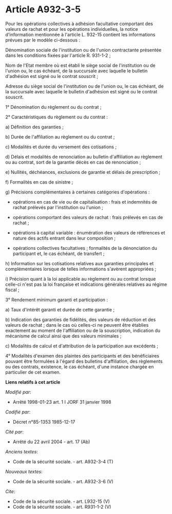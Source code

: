 # Article A932-3-5

Pour les opérations collectives à adhésion facultative comportant des valeurs de rachat et pour les opérations individuelles,
la notice d'information mentionnée à l'article L. 932-15 contient les informations prévues par le modèle ci-dessous : 

Dénomination sociale de l'institution ou de l'union contractante présentée dans les conditions fixées par l'article R.
931-1-2 ; 

Nom de l'Etat membre où est établi le siège social de l'institution ou de l'union ou, le cas échéant, de la succursale avec
laquelle le bulletin d'adhésion est signé ou le contrat souscrit ; 

Adresse du siège social de l'institution ou de l'union ou, le cas échéant, de la succursale avec laquelle le bulletin
d'adhésion est signé ou le contrat souscrit. 

1° Dénomination du règlement ou du contrat ; 

2° Caractéristiques du règlement ou du contrat : 

a) Définition des garanties ; 

b) Durée de l'affiliation au règlement ou du contrat ; 

c) Modalités et durée du versement des cotisations ; 

d) Délais et modalités de renonciation au bulletin d'affiliation au règlement ou au contrat, sort de la garantie décès en cas
de renonciation ; 

e) Nullités, déchéances, exclusions de garantie et délais de prescription ; 

f) Formalités en cas de sinistre ; 

g) Précisions complémentaires à certaines catégories d'opérations :

- opérations en cas de vie ou de capitalisation : frais et indemnités de rachat prélevés par l'institution ou l'union ;

- opérations comportant des valeurs de rachat : frais prélevés en cas de rachat ;

- opérations à capital variable : énumération des valeurs de références et nature des actifs entrant dans leur composition ;

- opérations collectives facultatives ; formalités de la dénonciation du participant et, le cas échéant, de transfert ; 

h) Information sur les cotisations relatives aux garanties principales et complémentaires lorsque de telles informations
s'avèrent appropriées ; 

i) Précision quant à la loi applicable au règlement ou au contrat lorsque celle-ci n'est pas la loi française et indications
générales relatives au régime fiscal ; 

3° Rendement minimum garanti et participation : 

a) Taux d'intérêt garanti et durée de cette garantie ; 

b) Indication des garanties de fidélités, des valeurs de réduction et des valeurs de rachat ; dans le cas où celles-ci ne
peuvent être établies exactement au moment de l'affiliation ou de la souscription, indication du mécanisme de calcul ainsi
que des valeurs minimales ; 

c) Modalités de calcul et d'attribution de la participation aux excédents ; 

4° Modalités d'examen des plaintes des participants et des bénéficiaires pouvant être formulées à l'égard des bulletins
d'affiliation, des règlements ou des contrats, existence, le cas échéant, d'une instance chargée en particulier de cet
examen.

**Liens relatifs à cet article**

_Modifié par_:

  - Arrêté 1998-01-23 art. 1 I JORF 31 janvier 1998

_Codifié par_:

  - Décret n°85-1353 1985-12-17

_Cité par_:

  - Arrêté du 22 avril 2004 - art. 17 (Ab)

_Anciens textes_:

  - Code de la sécurité sociale. - art. A932-3-4 (T)

_Nouveaux textes_:

  - Code de la sécurité sociale. - art. A932-3-6 (V)

_Cite_:

  - Code de la sécurité sociale. - art. L932-15 (V)
  - Code de la sécurité sociale. - art. R931-1-2 (V)
